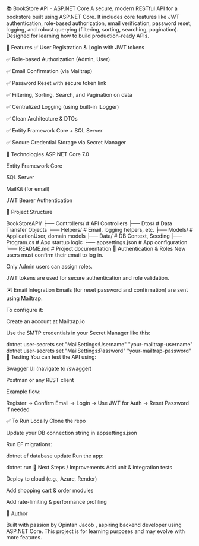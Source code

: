 📚 BookStore API - ASP.NET Core
A secure, modern RESTful API for a bookstore built using ASP.NET Core. It includes core features like JWT authentication, role-based authorization, email verification, password reset, logging, and robust querying (filtering, sorting, searching, pagination). Designed for learning how to build production-ready APIs.

🚀 Features
✅ User Registration & Login with JWT tokens

✅ Role-based Authorization (Admin, User)

✅ Email Confirmation (via Mailtrap)

✅ Password Reset with secure token link

✅ Filtering, Sorting, Search, and Pagination on data

✅ Centralized Logging (using built-in ILogger)

✅ Clean Architecture & DTOs

✅ Entity Framework Core + SQL Server

✅ Secure Credential Storage via Secret Manager

🔧 Technologies
ASP.NET Core 7.0

Entity Framework Core

SQL Server

MailKit (for email)

JWT Bearer Authentication


📁 Project Structure

BookStoreAPI/
├── Controllers/           # API Controllers
├── Dtos/                  # Data Transfer Objects
├── Helpers/               # Email, logging helpers, etc.
├── Models/                # ApplicationUser, domain models
├── Data/                  # DB Context, Seeding
├── Program.cs             # App startup logic
├── appsettings.json       # App configuration
└── README.md              # Project documentation
🔐 Authentication & Roles
New users must confirm their email to log in.

Only Admin users can assign roles.

JWT tokens are used for secure authentication and role validation.

✉️ Email Integration
Emails (for reset password and confirmation) are sent using Mailtrap.

To configure it:

Create an account at Mailtrap.io

Use the SMTP credentials in your Secret Manager like this:


dotnet user-secrets set "MailSettings:Username" "your-mailtrap-username"
dotnet user-secrets set "MailSettings:Password" "your-mailtrap-password"
🧪 Testing
You can test the API using:

Swagger UI (navigate to /swagger)

Postman or any REST client

Example flow:

Register → Confirm Email → Login → Use JWT for Auth → Reset Password if needed

✅ To Run Locally
Clone the repo

Update your DB connection string in appsettings.json

Run EF migrations:


dotnet ef database update
Run the app:


dotnet run
📌 Next Steps / Improvements
Add unit & integration tests

Deploy to cloud (e.g., Azure, Render)

Add shopping cart & order modules

Add rate-limiting & performance profiling

🙌 Author

Built with passion by Opintan Jacob , aspiring backend developer using ASP.NET Core.
This project is for learning purposes and may evolve with more features.
